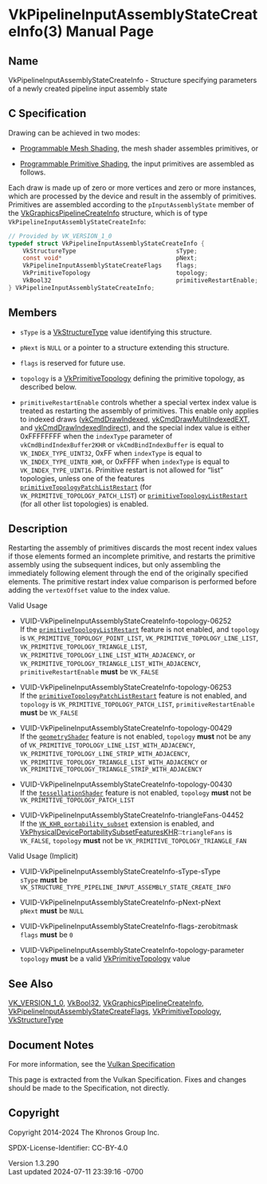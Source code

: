 # VkPipelineInputAssemblyStateCreateInfo(3) Manual Page

## Name

VkPipelineInputAssemblyStateCreateInfo - Structure specifying parameters
of a newly created pipeline input assembly state



## <a href="#_c_specification" class="anchor"></a>C Specification

Drawing can be achieved in two modes:

- <a
  href="https://registry.khronos.org/vulkan/specs/1.3-extensions/html/vkspec.html#drawing-mesh-shading"
  target="_blank" rel="noopener">Programmable Mesh Shading</a>, the mesh
  shader assembles primitives, or

- <a
  href="https://registry.khronos.org/vulkan/specs/1.3-extensions/html/vkspec.html#drawing-primitive-shading"
  target="_blank" rel="noopener">Programmable Primitive Shading</a>, the
  input primitives are assembled as follows.

Each draw is made up of zero or more vertices and zero or more
instances, which are processed by the device and result in the assembly
of primitives. Primitives are assembled according to the
`pInputAssemblyState` member of the
[VkGraphicsPipelineCreateInfo](https://registry.khronos.org/vulkan/specs/1.3-extensions/man/html/VkGraphicsPipelineCreateInfo.html)
structure, which is of type `VkPipelineInputAssemblyStateCreateInfo`:

``` c
// Provided by VK_VERSION_1_0
typedef struct VkPipelineInputAssemblyStateCreateInfo {
    VkStructureType                            sType;
    const void*                                pNext;
    VkPipelineInputAssemblyStateCreateFlags    flags;
    VkPrimitiveTopology                        topology;
    VkBool32                                   primitiveRestartEnable;
} VkPipelineInputAssemblyStateCreateInfo;
```

## <a href="#_members" class="anchor"></a>Members

- `sType` is a [VkStructureType](https://registry.khronos.org/vulkan/specs/1.3-extensions/man/html/VkStructureType.html) value identifying
  this structure.

- `pNext` is `NULL` or a pointer to a structure extending this
  structure.

- `flags` is reserved for future use.

- `topology` is a [VkPrimitiveTopology](https://registry.khronos.org/vulkan/specs/1.3-extensions/man/html/VkPrimitiveTopology.html)
  defining the primitive topology, as described below.

- `primitiveRestartEnable` controls whether a special vertex index value
  is treated as restarting the assembly of primitives. This enable only
  applies to indexed draws ([vkCmdDrawIndexed](https://registry.khronos.org/vulkan/specs/1.3-extensions/man/html/vkCmdDrawIndexed.html),
  [vkCmdDrawMultiIndexedEXT](https://registry.khronos.org/vulkan/specs/1.3-extensions/man/html/vkCmdDrawMultiIndexedEXT.html), and
  [vkCmdDrawIndexedIndirect](https://registry.khronos.org/vulkan/specs/1.3-extensions/man/html/vkCmdDrawIndexedIndirect.html)), and the
  special index value is either 0xFFFFFFFF when the `indexType`
  parameter of `vkCmdBindIndexBuffer2KHR` or `vkCmdBindIndexBuffer` is
  equal to `VK_INDEX_TYPE_UINT32`, 0xFF when `indexType` is equal to
  `VK_INDEX_TYPE_UINT8_KHR`, or 0xFFFF when `indexType` is equal to
  `VK_INDEX_TYPE_UINT16`. Primitive restart is not allowed for “list”
  topologies, unless one of the features <a
  href="https://registry.khronos.org/vulkan/specs/1.3-extensions/html/vkspec.html#features-primitiveTopologyPatchListRestart"
  target="_blank"
  rel="noopener"><code>primitiveTopologyPatchListRestart</code></a> (for
  `VK_PRIMITIVE_TOPOLOGY_PATCH_LIST`) or <a
  href="https://registry.khronos.org/vulkan/specs/1.3-extensions/html/vkspec.html#features-primitiveTopologyListRestart"
  target="_blank"
  rel="noopener"><code>primitiveTopologyListRestart</code></a> (for all
  other list topologies) is enabled.

## <a href="#_description" class="anchor"></a>Description

Restarting the assembly of primitives discards the most recent index
values if those elements formed an incomplete primitive, and restarts
the primitive assembly using the subsequent indices, but only assembling
the immediately following element through the end of the originally
specified elements. The primitive restart index value comparison is
performed before adding the `vertexOffset` value to the index value.

Valid Usage

- <a href="#VUID-VkPipelineInputAssemblyStateCreateInfo-topology-06252"
  id="VUID-VkPipelineInputAssemblyStateCreateInfo-topology-06252"></a>
  VUID-VkPipelineInputAssemblyStateCreateInfo-topology-06252  
  If the <a
  href="https://registry.khronos.org/vulkan/specs/1.3-extensions/html/vkspec.html#features-primitiveTopologyListRestart"
  target="_blank"
  rel="noopener"><code>primitiveTopologyListRestart</code></a> feature
  is not enabled, and `topology` is `VK_PRIMITIVE_TOPOLOGY_POINT_LIST`,
  `VK_PRIMITIVE_TOPOLOGY_LINE_LIST`,
  `VK_PRIMITIVE_TOPOLOGY_TRIANGLE_LIST`,
  `VK_PRIMITIVE_TOPOLOGY_LINE_LIST_WITH_ADJACENCY`, or
  `VK_PRIMITIVE_TOPOLOGY_TRIANGLE_LIST_WITH_ADJACENCY`,
  `primitiveRestartEnable` **must** be `VK_FALSE`

- <a href="#VUID-VkPipelineInputAssemblyStateCreateInfo-topology-06253"
  id="VUID-VkPipelineInputAssemblyStateCreateInfo-topology-06253"></a>
  VUID-VkPipelineInputAssemblyStateCreateInfo-topology-06253  
  If the <a
  href="https://registry.khronos.org/vulkan/specs/1.3-extensions/html/vkspec.html#features-primitiveTopologyPatchListRestart"
  target="_blank"
  rel="noopener"><code>primitiveTopologyPatchListRestart</code></a>
  feature is not enabled, and `topology` is
  `VK_PRIMITIVE_TOPOLOGY_PATCH_LIST`, `primitiveRestartEnable` **must**
  be `VK_FALSE`

- <a href="#VUID-VkPipelineInputAssemblyStateCreateInfo-topology-00429"
  id="VUID-VkPipelineInputAssemblyStateCreateInfo-topology-00429"></a>
  VUID-VkPipelineInputAssemblyStateCreateInfo-topology-00429  
  If the <a
  href="https://registry.khronos.org/vulkan/specs/1.3-extensions/html/vkspec.html#features-geometryShader"
  target="_blank" rel="noopener"><code>geometryShader</code></a> feature
  is not enabled, `topology` **must** not be any of
  `VK_PRIMITIVE_TOPOLOGY_LINE_LIST_WITH_ADJACENCY`,
  `VK_PRIMITIVE_TOPOLOGY_LINE_STRIP_WITH_ADJACENCY`,
  `VK_PRIMITIVE_TOPOLOGY_TRIANGLE_LIST_WITH_ADJACENCY` or
  `VK_PRIMITIVE_TOPOLOGY_TRIANGLE_STRIP_WITH_ADJACENCY`

- <a href="#VUID-VkPipelineInputAssemblyStateCreateInfo-topology-00430"
  id="VUID-VkPipelineInputAssemblyStateCreateInfo-topology-00430"></a>
  VUID-VkPipelineInputAssemblyStateCreateInfo-topology-00430  
  If the <a
  href="https://registry.khronos.org/vulkan/specs/1.3-extensions/html/vkspec.html#features-tessellationShader"
  target="_blank" rel="noopener"><code>tessellationShader</code></a>
  feature is not enabled, `topology` **must** not be
  `VK_PRIMITIVE_TOPOLOGY_PATCH_LIST`

- <a
  href="#VUID-VkPipelineInputAssemblyStateCreateInfo-triangleFans-04452"
  id="VUID-VkPipelineInputAssemblyStateCreateInfo-triangleFans-04452"></a>
  VUID-VkPipelineInputAssemblyStateCreateInfo-triangleFans-04452  
  If the [`VK_KHR_portability_subset`](VK_KHR_portability_subset.html)
  extension is enabled, and
  [VkPhysicalDevicePortabilitySubsetFeaturesKHR](https://registry.khronos.org/vulkan/specs/1.3-extensions/man/html/VkPhysicalDevicePortabilitySubsetFeaturesKHR.html)::`triangleFans`
  is `VK_FALSE`, `topology` **must** not be
  `VK_PRIMITIVE_TOPOLOGY_TRIANGLE_FAN`

Valid Usage (Implicit)

- <a href="#VUID-VkPipelineInputAssemblyStateCreateInfo-sType-sType"
  id="VUID-VkPipelineInputAssemblyStateCreateInfo-sType-sType"></a>
  VUID-VkPipelineInputAssemblyStateCreateInfo-sType-sType  
  `sType` **must** be
  `VK_STRUCTURE_TYPE_PIPELINE_INPUT_ASSEMBLY_STATE_CREATE_INFO`

- <a href="#VUID-VkPipelineInputAssemblyStateCreateInfo-pNext-pNext"
  id="VUID-VkPipelineInputAssemblyStateCreateInfo-pNext-pNext"></a>
  VUID-VkPipelineInputAssemblyStateCreateInfo-pNext-pNext  
  `pNext` **must** be `NULL`

- <a href="#VUID-VkPipelineInputAssemblyStateCreateInfo-flags-zerobitmask"
  id="VUID-VkPipelineInputAssemblyStateCreateInfo-flags-zerobitmask"></a>
  VUID-VkPipelineInputAssemblyStateCreateInfo-flags-zerobitmask  
  `flags` **must** be `0`

- <a
  href="#VUID-VkPipelineInputAssemblyStateCreateInfo-topology-parameter"
  id="VUID-VkPipelineInputAssemblyStateCreateInfo-topology-parameter"></a>
  VUID-VkPipelineInputAssemblyStateCreateInfo-topology-parameter  
  `topology` **must** be a valid
  [VkPrimitiveTopology](https://registry.khronos.org/vulkan/specs/1.3-extensions/man/html/VkPrimitiveTopology.html) value

## <a href="#_see_also" class="anchor"></a>See Also

[VK_VERSION_1_0](https://registry.khronos.org/vulkan/specs/1.3-extensions/man/html/VK_VERSION_1_0.html), [VkBool32](https://registry.khronos.org/vulkan/specs/1.3-extensions/man/html/VkBool32.html),
[VkGraphicsPipelineCreateInfo](https://registry.khronos.org/vulkan/specs/1.3-extensions/man/html/VkGraphicsPipelineCreateInfo.html),
[VkPipelineInputAssemblyStateCreateFlags](https://registry.khronos.org/vulkan/specs/1.3-extensions/man/html/VkPipelineInputAssemblyStateCreateFlags.html),
[VkPrimitiveTopology](https://registry.khronos.org/vulkan/specs/1.3-extensions/man/html/VkPrimitiveTopology.html),
[VkStructureType](https://registry.khronos.org/vulkan/specs/1.3-extensions/man/html/VkStructureType.html)

## <a href="#_document_notes" class="anchor"></a>Document Notes

For more information, see the <a
href="https://registry.khronos.org/vulkan/specs/1.3-extensions/html/vkspec.html#VkPipelineInputAssemblyStateCreateInfo"
target="_blank" rel="noopener">Vulkan Specification</a>

This page is extracted from the Vulkan Specification. Fixes and changes
should be made to the Specification, not directly.

## <a href="#_copyright" class="anchor"></a>Copyright

Copyright 2014-2024 The Khronos Group Inc.

SPDX-License-Identifier: CC-BY-4.0

Version 1.3.290  
Last updated 2024-07-11 23:39:16 -0700
